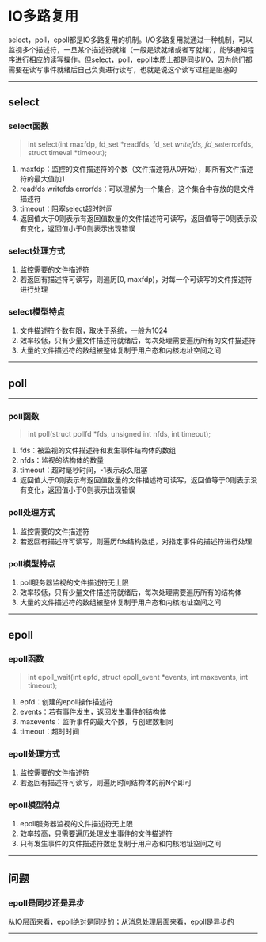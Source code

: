 # IO多路复用

select，poll，epoll都是IO多路复用的机制。I/O多路复用就通过一种机制，可以监视多个描述符，一旦某个描述符就绪（一般是读就绪或者写就绪），能够通知程序进行相应的读写操作。但select，poll，epoll本质上都是同步I/O，因为他们都需要在读写事件就绪后自己负责进行读写，也就是说这个读写过程是阻塞的

---

## select

### select函数

> int select(int maxfdp, fd_set *readfds, fd_set *writefds, fd_set*errorfds, struct timeval *timeout);

1. maxfdp：监控的文件描述符的个数（文件描述符从0开始），即所有文件描述符的最大值加1
2. readfds writefds errorfds：可以理解为一个集合，这个集合中存放的是文件描述符
3. timeout：阻塞select超时时间
4. 返回值大于0则表示有返回值数量的文件描述符可读写，返回值等于0则表示没有变化，返回值小于0则表示出现错误

### select处理方式

1. 监控需要的文件描述符
2. 若返回有描述符可读写，则遍历[0, maxfdp)，对每一个可读写的文件描述符进行处理

### select模型特点

1. 文件描述符个数有限，取决于系统，一般为1024
2. 效率较低，只有少量文件描述符就绪后，每次处理需要遍历所有的文件描述符
3. 大量的文件描述符的数组被整体复制于用户态和内核地址空间之间

---

## poll

---

### poll函数

> int poll(struct pollfd *fds, unsigned int nfds, int timeout);

1. fds：被监视的文件描述符和发生事件结构体的数组
2. nfds：监视的结构体的数量
3. timeout：超时毫秒时间，-1表示永久阻塞
4. 返回值大于0则表示有返回值数量的文件描述符可读写，返回值等于0则表示没有变化，返回值小于0则表示出现错误

### poll处理方式

1. 监控需要的文件描述符
2. 若返回有描述符可读写，则遍历fds结构数组，对指定事件的描述符进行处理

### poll模型特点

1. poll服务器监视的文件描述符无上限
2. 效率较低，只有少量文件描述符就绪后，每次处理需要遍历所有的结构体
3. 大量的文件描述符的数组被整体复制于用户态和内核地址空间之间

---

## epoll

### epoll函数

> int epoll_wait(int epfd, struct epoll_event *events, int maxevents, int timeout);

1. epfd：创建的epoll操作描述符
2. events：若有事件发生，返回发生事件的结构体
3. maxevents：监听事件的最大个数，与创建数相同
4. timeout：超时时间

### epoll处理方式

1. 监控需要的文件描述符
2. 若返回有描述符可读写，则遍历时间结构体的前N个即可

### epoll模型特点

1. epoll服务器监视的文件描述符无上限
2. 效率较高，只需要遍历处理发生事件的文件描述符
3. 只有发生事件的文件描述符数组复制于用户态和内核地址空间之间

---

## 问题

### epoll是同步还是异步

从IO层面来看，epoll绝对是同步的；从消息处理层面来看，epoll是异步的

---
